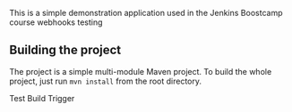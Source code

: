 This is a simple demonstration application used in the Jenkins Boostcamp course
webhooks testing

## Building the project

The project is a simple multi-module Maven project. To build the whole project, just run `mvn install` from the root directory.

Test Build Trigger

